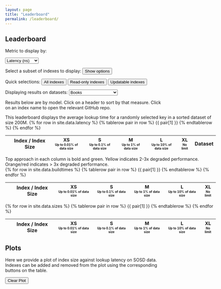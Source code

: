 ```yaml
---
layout: page
title: "Leaderboard"
permalink: /leaderboard/
---
```

<script src="https://ajax.googleapis.com/ajax/libs/jquery/3.5.1/jquery.min.js"></script>

## Leaderboard
Metric to display by:
<script src="/SOSDLeaderboard/scripts/sorttable.js" type="text/javascript"></script>
<select id="select">
    <option value="latency-leaderboard">Latency (ns)</option>
    <option value="buildtime-leaderboard">Build time (μs)</option>
    <option value="size-leaderboard">Size</option>
</select>

Select a subset of indexes to display:
<button id="displayToggle" onclick="changeDisplay()">Show options</button>
<script type="text/javascript">
function changeDisplay() {
    if ($("#display").is(":visible")) {
        document.getElementById("display").style.display = "None";
        document.getElementById("displayToggle").innerHTML = "Show options";
    } else {
        document.getElementById("display").style.display = "Block";
        document.getElementById("displayToggle").innerHTML = "Hide table";
    }
}
</script>

Quick selections:
<button id="displayToggle" onclick="showAllIndexes()">All indexes</button>
<button id="displayToggle" onclick="showReadOnly()">Read-only indexes</button>
<button id="displayToggle" onclick="showUpdatable()">Updatable indexes</button>

Displaying results on datasets:
<select id="dataswitch">
    <option value="" disabled> --- 200M Datasets --- </option>
    <option value="" disabled> -- 64-Bit datasets -- </option>
    <option value="all_uint64">All 64-Bit Datasets</option>
    <option value="" disabled> - Real-world datasets - </option>
    <option value="real_uint64">All real datasets</option>
    <option value="books_200M_uint64" selected>Books</option>
    <option value="fb_200M_uint64">Facebook</option>
    <option value="osm_cellids_200M_uint64">OSM</option>
    <option value="wiki_ts_200M_uint64">Wiki</option>
    <option value="" disabled> - Synthetic datasets - </option>
    <option value="lognormal_200M_uint64"> Lognormal </option>
    <option value="normal_200M_uint64"> Normal </option>
    <option value="uniform_dense_200M_uint64"> Uniform dense </option>
    <option value="uniform_sparse_200M_uint64"> Uniform sparse </option>
    <option value="" disabled> -- 32-Bit datasets -- </option>
    <option value="all_uint32">All 32-Bit Datasets</option>
    <option value="" disabled> - Real-world datasets - </option>
    <option value="real_uint32">All real datasets</option>
    <option value="fb_200M_uint32">Facebook</option>
    <option value="" disabled> - Synthetic datasets - </option>
    <option value="lognormal_200M_uint32"> Lognormal </option>
    <option value="normal_200M_uint32"> Normal </option>
    <option value="uniform_dense_200M_uint32"> Uniform dense </option>
    <option value="uniform_sparse_200M_uint32"> Uniform sparse </option>
    <option value="" disabled> --- Larger Datasets --- </option>
    <option value="books_400M_uint64">Books (400M)</option>
    <option value="books_600M_uint64">Books (600M)</option>
    <option value="books_800M_uint64">Books (800M)</option>
    <option value="osm_cellids_400M_uint64">OSM (400M)</option>
    <option value="osm_cellids_600M_uint64">OSM (600M)</option>
    <option value="osm_cellids_800M_uint64">OSM (800M)</option>
</select>

<div id="display" style="height:400px;overflow:auto;display:none;">
<table id="display-boxes">
<tbody>
    {% assign rows = site.data.latency | map: 'Name' | uniq %}
    {% for name in rows %}
    <tr>
        <td>
            <input type='checkbox' name='filter' id={{ name }} value={{ name }} />
            {{ name }}
        </td>
    </tr>
    {% endfor %}
</tbody>
</table>
</div>
<script src="/SOSDLeaderboard/scripts/checkbox.js" type="text/javascript"></script>

Results below are by model. Click on a header to sort by that measure. Click on an index name to open the relevant GitHub repo.

<div id="latency-leaderboard" class = "group" style="width:135%;">
This leaderboard displays the average lookup time for a randomly selected key in a sorted dataset of size 200M.
<table id="latency-table" class="sortable tables">
    <thead>
        <tr>
            <th> </th>
            <th>Index / Index Size</th>
            <th style="text-align:center;"><span style="font-size:15px;">XS</span><br>
            <span style="font-size:10px;">Up to 0.01% of data size</span></th>
            <th style="text-align:center;"><span style="font-size:15px;">S</span><br>
            <span style="font-size:10px;">Up to 0.1% of data size</span></th>
            <th style="text-align:center;" class="startClick"><span style="font-size:15px;">M</span><br>
            <span style="font-size:10px;">Up to 1% of data size</span></th>
            <th style="text-align:center;"><span style="font-size:15px;">L</span><br>
            <span style="font-size:10px;">Up to 10% of data size</span></th>
            <th style="text-align:center;"><span style="font-size:15px;">XL</span><br>
            <span style="font-size:10px;">No limit</span></th>
            <th style="text-align:center;">Dataset</th> 
        </tr>
    </thead>
    <tbody>
    {% for row in site.data.latency %}
            {% tablerow pair in row %}
            {{ pair[1] }}
            {% endtablerow %}
    {% endfor %}
    </tbody>
</table>
Top approach in each column is bold and green. Yellow indicates 2-3x degraded performance. Orange/red indicates > 3x degraded performance.
<script src="/SOSDLeaderboard/scripts/annotate.js" type="text/javascript"></script>
</div>
<div id="buildtime-leaderboard" class = "group" style="width:135%;">
<table id="buildtime-table" class="sortable tables">
    <thead>
        <tr>
            <th> </th>
            <th>Index / Index Size</th>
            <th style="text-align:center;"><span style="font-size:15px;">XS</span><br>
            <span style="font-size:10px;">Up to 0.01% of data size</span></th>
            <th style="text-align:center;"><span style="font-size:15px;">S</span><br>
            <span style="font-size:10px;">Up to 0.1% of data size</span></th>
            <th style="text-align:center;" class="startClick"><span style="font-size:15px;">M</span><br>
            <span style="font-size:10px;">Up to 1% of data size</span></th>
            <th style="text-align:center;"><span style="font-size:15px;">L</span><br>
            <span style="font-size:10px;">Up to 10% of data size</span></th>
            <th style="text-align:center;"><span style="font-size:15px;">XL</span><br>
            <span style="font-size:10px;">No limit</span></th>
        </tr>
    </thead>
    <tbody>
    {% for row in site.data.buildtimes %}
        {% tablerow pair in row %}
        {{ pair[1] }}
        {% endtablerow %}
    {% endfor %}
    </tbody>
</table>
</div>
<div id="size-leaderboard" class = "group" style="width:135%;">
<table id="size-table" class="sortable tables">
    <thead>
        <tr>
            <th> </th>
            <th>Index / Index Size</th>
            <th style="text-align:center;"><span style="font-size:15px;">XS</span><br>
            <span style="font-size:10px;">Up to 0.01% of data size</span></th>
            <th style="text-align:center;"><span style="font-size:15px;">S</span><br>
            <span style="font-size:10px;">Up to 0.1% of data size</span></th>
            <th style="text-align:center;" class="startClick"><span style="font-size:15px;">M</span><br>
            <span style="font-size:10px;">Up to 1% of data size</span></th>
            <th style="text-align:center;"><span style="font-size:15px;">L</span><br>
            <span style="font-size:10px;">Up to 10% of data size</span></th>
            <th style="text-align:center;"><span style="font-size:15px;">XL</span><br>
            <span style="font-size:10px;">No limit</span></th>
        </tr>
    </thead>
    <tbody>
    {% for row in site.data.sizes %}
        {% tablerow pair in row %}
        {{ pair[1] }}
        {% endtablerow %}
    {% endfor %}
    </tbody>
</table>
</div>

## Plots
Here we provide a plot of index size against lookup latency on SOSD data. Indexes can be added and removed from the plot using
the corresponding buttons on the table.

<div hidden>
<select class="chzn-select" multiple="true" id="indexes" style="visibility:none;"  data-placeholder="Select indexes to graph"></select>
</div>
<button id="clear-chosen" onclick="clearChosen()">Clear Plot</button>


<span id="error_display" style="color:red"></span>
<div id="latency_plot">
<canvas id="latencyChart" style="height:500px;width:100%"></canvas>
</div>

<script src="https://cdnjs.cloudflare.com/ajax/libs/PapaParse/5.3.0/papaparse.min.js"></script>
<script src="https://cdn.jsdelivr.net/npm/chart.js@2.8.0"></script>
<script type="text/javascript" src="https://cdnjs.cloudflare.com/ajax/libs/chosen/1.8.7/chosen.jquery.min.js"></script>
<link rel="stylesheet" href="https://cdnjs.cloudflare.com/ajax/libs/chosen/1.8.7/chosen.css" />
<script type="text/javascript" src="/SOSDLeaderboard/scripts/graphs/graph_latency.js"></script>
<script type="text/javascript" src="/SOSDLeaderboard/scripts/graphs/selector.js"></script>
<script type="text/javascript" src="/SOSDLeaderboard/scripts/onStart.js"></script>
